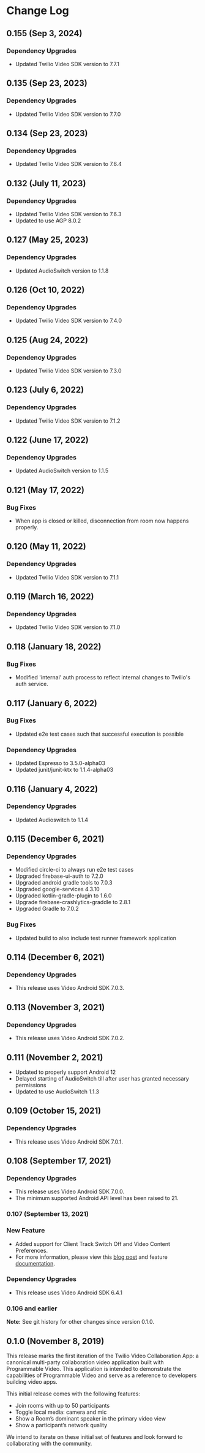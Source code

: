 # Change Log

## 0.155 (Sep 3, 2024)

### Dependency Upgrades

* Updated Twilio Video SDK version to 7.7.1

## 0.135 (Sep 23, 2023)

### Dependency Upgrades

* Updated Twilio Video SDK version to 7.7.0

## 0.134 (Sep 23, 2023)

### Dependency Upgrades

* Updated Twilio Video SDK version to 7.6.4

## 0.132 (July 11, 2023)

### Dependency Upgrades

* Updated Twilio Video SDK version to 7.6.3
* Updated to use AGP 8.0.2

## 0.127 (May 25, 2023)

### Dependency Upgrades

* Updated AudioSwitch version to 1.1.8


## 0.126 (Oct 10, 2022)

### Dependency Upgrades

* Updated Twilio Video SDK version to 7.4.0

## 0.125 (Aug 24, 2022)

### Dependency Upgrades

* Updated Twilio Video SDK version to 7.3.0

## 0.123 (July 6, 2022)

### Dependency Upgrades

* Updated Twilio Video SDK version to 7.1.2

## 0.122 (June 17, 2022)

### Dependency Upgrades

* Updated AudioSwitch version to 1.1.5

## 0.121 (May 17, 2022)

### Bug Fixes

* When app is closed or killed, disconnection from room now happens properly.

## 0.120 (May 11, 2022)

### Dependency Upgrades

* Updated Twilio Video SDK version to 7.1.1

## 0.119 (March 16, 2022)

### Dependency Upgrades

* Updated Twilio Video SDK version to 7.1.0

## 0.118 (January 18, 2022)

### Bug Fixes

* Modified 'internal' auth process to reflect internal changes to Twilio's auth service.


## 0.117 (January 6, 2022)

### Bug Fixes

* Updated e2e test cases such that successful execution is possible

### Dependency Upgrades

* Updated Espresso to 3.5.0-alpha03
* Updated junit/junit-ktx to 1.1.4-alpha03

## 0.116 (January 4, 2022)

### Dependency Upgrades

* Updated Audioswitch to 1.1.4

## 0.115 (December 6, 2021)

### Dependency Upgrades

* Modified circle-ci to always run e2e test cases
* Upgraded firebase-ui-auth to 7.2.0
* Upgraded  android gradle tools to 7.0.3
* Upgraded google-services 4.3.10
* Upgraded kotlin-gradle-plugin to 1.6.0
* Upgrade firebase-crashlytics-graddle to 2.8.1
* Upgraded Gradle to 7.0.2

### Bug Fixes

* Updated build to also include test runner framework application

## 0.114 (December 6, 2021)

### Dependency Upgrades

* This release uses Video Android SDK 7.0.3.

## 0.113 (November 3, 2021)

### Dependency Upgrades

* This release uses Video Android SDK 7.0.2.

## 0.111 (November 2, 2021)

* Updated to properly support Android 12
* Delayed starting of AudioSwitch till after user has granted necessary permissions
* Updated to use AudioSwitch 1.1.3

## 0.109 (October 15, 2021)

### Dependency Upgrades

* This release uses Video Android SDK 7.0.1.

## 0.108 (September 17, 2021)

### Dependency Upgrades

* This release uses Video Android SDK 7.0.0.
* The minimum supported Android API level has been raised to 21.

### 0.107 (September 13, 2021)

### New Feature

- Added support for Client Track Switch Off and Video Content Preferences.
- For more information, please view this [blog post](https://www.twilio.com/blog/improve-efficiency-multi-party-video-experiences) and feature [documentation](https://www.twilio.com/docs/video/tutorials/using-bandwidth-profile-api#understanding-clientTrackSwitchOffControl).

### Dependency Upgrades

- This release uses Video Android SDK 6.4.1


### 0.106 and earlier

**Note:** See git history for other changes since version 0.1.0.


## 0.1.0 (November 8, 2019)

This release marks the first iteration of the Twilio Video Collaboration App: a canonical multi-party collaboration video application built with Programmable Video. This application is intended to demonstrate the capabilities of Programmable Video and serve as a reference to developers building video apps.

This initial release comes with the following features:

- Join rooms with up to 50 participants
- Toggle local media: camera and mic
- Show a Room’s dominant speaker in the primary video view
- Show a participant’s network quality

We intend to iterate on these initial set of features and look forward to collaborating with the community.
